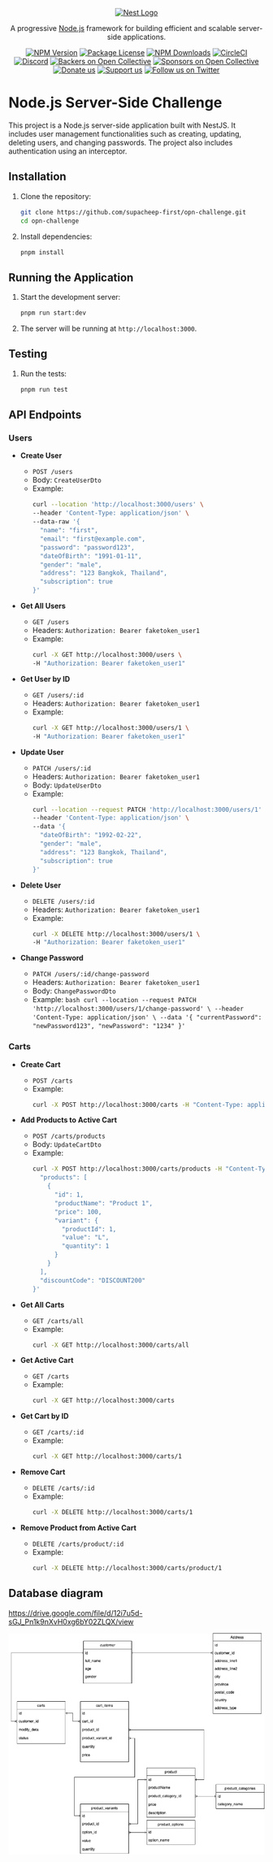 <p align="center">
  <a href="http://nestjs.com/" target="blank"><img src="https://nestjs.com/img/logo-small.svg" width="120" alt="Nest Logo" /></a>
</p>

[circleci-image]: https://img.shields.io/circleci/build/github/nestjs/nest/master?token=abc123def456
[circleci-url]: https://circleci.com/gh/nestjs/nest

  <p align="center">A progressive <a href="http://nodejs.org" target="_blank">Node.js</a> framework for building efficient and scalable server-side applications.</p>
    <p align="center">
<a href="https://www.npmjs.com/~nestjscore" target="_blank"><img src="https://img.shields.io/npm/v/@nestjs/core.svg" alt="NPM Version" /></a>
<a href="https://www.npmjs.com/~nestjscore" target="_blank"><img src="https://img.shields.io/npm/l/@nestjs/core.svg" alt="Package License" /></a>
<a href="https://www.npmjs.com/~nestjscore" target="_blank"><img src="https://img.shields.io/npm/dm/@nestjs/common.svg" alt="NPM Downloads" /></a>
<a href="https://circleci.com/gh/nestjs/nest" target="_blank"><img src="https://img.shields.io/circleci/build/github/nestjs/nest/master" alt="CircleCI" /></a>
<a href="https://discord.gg/G7Qnnhy" target="_blank"><img src="https://img.shields.io/badge/discord-online-brightgreen.svg" alt="Discord"/></a>
<a href="https://opencollective.com/nest#backer" target="_blank"><img src="https://opencollective.com/nest/backers/badge.svg" alt="Backers on Open Collective" /></a>
<a href="https://opencollective.com/nest#sponsor" target="_blank"><img src="https://opencollective.com/nest/sponsors/badge.svg" alt="Sponsors on Open Collective" /></a>
  <a href="https://paypal.me/kamilmysliwiec" target="_blank"><img src="https://img.shields.io/badge/Donate-PayPal-ff3f59.svg" alt="Donate us"/></a>
    <a href="https://opencollective.com/nest#sponsor"  target="_blank"><img src="https://img.shields.io/badge/Support%20us-Open%20Collective-41B883.svg" alt="Support us"></a>
  <a href="https://twitter.com/nestframework" target="_blank"><img src="https://img.shields.io/twitter/follow/nestframework.svg?style=social&label=Follow" alt="Follow us on Twitter"></a>
</p>
  <!--[![Backers on Open Collective](https://opencollective.com/nest/backers/badge.svg)](https://opencollective.com/nest#backer)
  [![Sponsors on Open Collective](https://opencollective.com/nest/sponsors/badge.svg)](https://opencollective.com/nest#sponsor)-->

# Node.js Server-Side Challenge

This project is a Node.js server-side application built with NestJS. It includes user management functionalities such as creating, updating, deleting users, and changing passwords. The project also includes authentication using an interceptor.

## Installation

1. Clone the repository:

   ```bash
   git clone https://github.com/supacheep-first/opn-challenge.git
   cd opn-challenge
   ```

2. Install dependencies:
   ```bash
   pnpm install
   ```

## Running the Application

1. Start the development server:

   ```bash
   pnpm run start:dev
   ```

2. The server will be running at `http://localhost:3000`.

## Testing

1. Run the tests:
   ```bash
   pnpm run test
   ```

## API Endpoints

### Users

- **Create User**

  - `POST /users`
  - Body: `CreateUserDto`
  - Example:
    ```bash
    curl --location 'http://localhost:3000/users' \
    --header 'Content-Type: application/json' \
    --data-raw '{
      "name": "first",
      "email": "first@example.com",
      "password": "password123",
      "dateOfBirth": "1991-01-11",
      "gender": "male",
      "address": "123 Bangkok, Thailand",
      "subscription": true
    }'
    ```

- **Get All Users**

  - `GET /users`
  - Headers: `Authorization: Bearer faketoken_user1`
  - Example:
    ```bash
    curl -X GET http://localhost:3000/users \
    -H "Authorization: Bearer faketoken_user1"
    ```

- **Get User by ID**

  - `GET /users/:id`
  - Headers: `Authorization: Bearer faketoken_user1`
  - Example:
    ```bash
    curl -X GET http://localhost:3000/users/1 \
    -H "Authorization: Bearer faketoken_user1"
    ```

- **Update User**

  - `PATCH /users/:id`
  - Headers: `Authorization: Bearer faketoken_user1`
  - Body: `UpdateUserDto`
  - Example:
    ```bash
    curl --location --request PATCH 'http://localhost:3000/users/1' \
    --header 'Content-Type: application/json' \
    --data '{
      "dateOfBirth": "1992-02-22",
      "gender": "male",
      "address": "123 Bangkok, Thailand",
      "subscription": true
    }'
    ```

- **Delete User**

  - `DELETE /users/:id`
  - Headers: `Authorization: Bearer faketoken_user1`
  - Example:
    ```bash
    curl -X DELETE http://localhost:3000/users/1 \
    -H "Authorization: Bearer faketoken_user1"
    ```

- **Change Password**

  - `PATCH /users/:id/change-password`
  - Headers: `Authorization: Bearer faketoken_user1`
  - Body: `ChangePasswordDto`
  - Example:
    `bash
curl --location --request PATCH 'http://localhost:3000/users/1/change-password' \
--header 'Content-Type: application/json' \
--data '{
  "currentPassword": "newPassword123",
  "newPassword": "1234"
}'
`

### Carts

- **Create Cart**

  - `POST /carts`
  - Example:
    ```bash
    curl -X POST http://localhost:3000/carts -H "Content-Type: application/json" -d '{}'
    ```

- **Add Products to Active Cart**

  - `POST /carts/products`
  - Body: `UpdateCartDto`
  - Example:
    ```bash
    curl -X POST http://localhost:3000/carts/products -H "Content-Type: application/json" -d '{
      "products": [
        {
          "id": 1,
          "productName": "Product 1",
          "price": 100,
          "variant": {
            "productId": 1,
            "value": "L",
            "quantity": 1
          }
        }
      ],
      "discountCode": "DISCOUNT200"
    }'
    ```

- **Get All Carts**

  - `GET /carts/all`
  - Example:
    ```bash
    curl -X GET http://localhost:3000/carts/all
    ```

- **Get Active Cart**

  - `GET /carts`
  - Example:
    ```bash
    curl -X GET http://localhost:3000/carts
    ```

- **Get Cart by ID**

  - `GET /carts/:id`
  - Example:
    ```bash
    curl -X GET http://localhost:3000/carts/1
    ```

- **Remove Cart**

  - `DELETE /carts/:id`
  - Example:
    ```bash
    curl -X DELETE http://localhost:3000/carts/1
    ```

- **Remove Product from Active Cart**

  - `DELETE /carts/product/:id`
  - Example:
    ```bash
    curl -X DELETE http://localhost:3000/carts/product/1
    ```

## Database diagram

https://drive.google.com/file/d/12i7u5d-sGJ_Pn1k9nXvH0xg6bY02ZLQX/view

![database diagram](opn-database-design.drawio.png)
